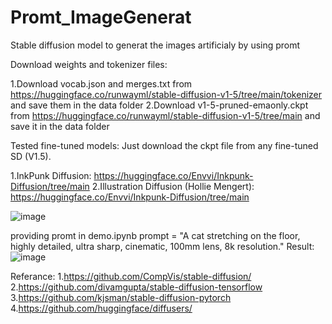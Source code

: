 # Promt_ImageGenerat
Stable diffusion model to generat the images artificialy by using promt

Download weights and tokenizer files:

1.Download vocab.json and merges.txt from https://huggingface.co/runwayml/stable-diffusion-v1-5/tree/main/tokenizer and save them in the data folder
2.Download v1-5-pruned-emaonly.ckpt from https://huggingface.co/runwayml/stable-diffusion-v1-5/tree/main and save it in the data folder

Tested fine-tuned models:
Just download the ckpt file from any fine-tuned SD (V1.5).

1.InkPunk Diffusion: https://huggingface.co/Envvi/Inkpunk-Diffusion/tree/main
2.Illustration Diffusion (Hollie Mengert): https://huggingface.co/Envvi/Inkpunk-Diffusion/tree/main

![image](https://github.com/adityakuche/Promt_ImageGenerat/assets/48022963/966fc705-438b-46e4-adb5-aa328ab01873)

providing promt in  demo.ipynb
prompt = "A cat stretching on the floor, highly detailed, ultra sharp, cinematic, 100mm lens, 8k resolution."
Result:
![image](https://github.com/adityakuche/Promt_ImageGenerat/assets/48022963/9f9d8930-ec90-477d-8e91-fb7389d5e6e6)

Referance:
1.https://github.com/CompVis/stable-diffusion/
2.https://github.com/divamgupta/stable-diffusion-tensorflow
3.https://github.com/kjsman/stable-diffusion-pytorch
4.https://github.com/huggingface/diffusers/
